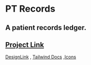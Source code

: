 # PT Records


## A patient records ledger.

## [Project Link](https://ankitjt.github.io/atailwindproject/)

[DesignLink](https://www.behance.net/gallery/85078503/Bright-Web-Dashboard-UI-Kit?tracking_source=search_projects%7Cadmin%20panal) , [Tailwind Docs](https://tailwindcss.com/docs/utility-first) ,[Icons](https://www.svgrepo.com/)

